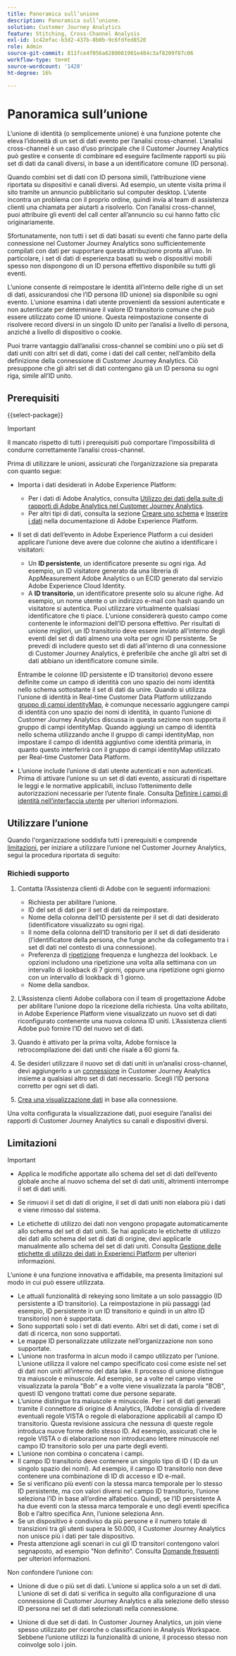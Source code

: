 ```yaml
---
title: Panoramica sull’unione
description: Panoramica sull’unione.
solution: Customer Journey Analytics
feature: Stitching, Cross-Channel Analysis
exl-id: 1c42efac-b3d2-437b-8b0b-9c6fdfed8520
role: Admin
source-git-commit: 811fce4f056a6280081901e484c3af8209f87c06
workflow-type: tm+mt
source-wordcount: '1428'
ht-degree: 16%

---
```


# Panoramica sull’unione

L’unione di identità (o semplicemente unione) è una funzione potente che eleva l’idoneità di un set di dati evento per l’analisi cross-channel. L’analisi cross-channel è un caso d’uso principale che il Customer Journey Analytics può gestire e consente di combinare ed eseguire facilmente rapporti su più set di dati da canali diversi, in base a un identificatore comune (ID persona).

Quando combini set di dati con ID persona simili, l’attribuzione viene riportata su dispositivi e canali diversi. Ad esempio, un utente visita prima il sito tramite un annuncio pubblicitario sul computer desktop. L’utente incontra un problema con il proprio ordine, quindi invia al team di assistenza clienti una chiamata per aiutarti a risolverlo. Con l’analisi cross-channel, puoi attribuire gli eventi del call center all’annuncio su cui hanno fatto clic originariamente.

Sfortunatamente, non tutti i set di dati basati su eventi che fanno parte della connessione nel Customer Journey Analytics sono sufficientemente compilati con dati per supportare questa attribuzione pronta all’uso. In particolare, i set di dati di esperienza basati su web o dispositivi mobili spesso non dispongono di un ID persona effettivo disponibile su tutti gli eventi.

L’unione consente di reimpostare le identità all’interno delle righe di un set di dati, assicurandosi che l’ID persona (ID unione) sia disponibile su ogni evento. L’unione esamina i dati utente provenienti da sessioni autenticate e non autenticate per determinare il valore ID transitorio comune che può essere utilizzato come ID unione. Questa reimpostazione consente di risolvere record diversi in un singolo ID unito per l’analisi a livello di persona, anziché a livello di dispositivo o cookie.

Puoi trarre vantaggio dall’analisi cross-channel se combini uno o più set di dati uniti con altri set di dati, come i dati del call center, nell’ambito della definizione della connessione di Customer Journey Analytics. Ciò presuppone che gli altri set di dati contengano già un ID persona su ogni riga, simile all’ID unito.


## Prerequisiti

{{select-package}}

>[!IMPORTANT]
>
>Il mancato rispetto di tutti i prerequisiti può comportare l’impossibilità di condurre correttamente l’analisi cross-channel.

Prima di utilizzare le unioni, assicurati che l’organizzazione sia preparata con quanto segue:

* Importa i dati desiderati in Adobe Experience Platform:

   * Per i dati di Adobe Analytics, consulta [Utilizzo dei dati della suite di rapporti di Adobe Analytics nel Customer Journey Analytics](/help/getting-started/aa-vs-cja/aa-data-in-cja.md).
   * Per altri tipi di dati, consulta la sezione [Creare uno schema](https://experienceleague.adobe.com/docs/experience-platform/xdm/tutorials/create-schema-ui.html?lang=it) e [Inserire i dati](https://experienceleague.adobe.com/docs/experience-platform/ingestion/home.html?lang=it) nella documentazione di Adobe Experience Platform.

* Il set di dati dell’evento in Adobe Experience Platform a cui desideri applicare l’unione deve avere due colonne che aiutino a identificare i visitatori:

   * Un **ID persistente**, un identificatore presente su ogni riga. Ad esempio, un ID visitatore generato da una libreria di AppMeasurement Adobe Analytics o un ECID generato dal servizio Adobe Experience Cloud Identity.
   * A **ID transitorio**, un identificatore presente solo su alcune righe. Ad esempio, un nome utente o un indirizzo e-mail con hash quando un visitatore si autentica. Puoi utilizzare virtualmente qualsiasi identificatore che ti piace. L’unione considererà questo campo come contenente le informazioni dell’ID persona effettivo. Per risultati di unione migliori, un ID transitorio deve essere inviato all’interno degli eventi del set di dati almeno una volta per ogni ID persistente. Se prevedi di includere questo set di dati all’interno di una connessione di Customer Journey Analytics, è preferibile che anche gli altri set di dati abbiano un identificatore comune simile.

  Entrambe le colonne (ID persistente e ID transitorio) devono essere definite come un campo di identità con uno spazio dei nomi identità nello schema sottostante il set di dati da unire. Quando si utilizza l’unione di identità in Real-time Customer Data Platform utilizzando [gruppo di campi identityMap](https://experienceleague.adobe.com/docs/experience-platform/xdm/schema/composition.html?lang=en#identity), è comunque necessario aggiungere campi di identità con uno spazio dei nomi di identità, in quanto l’unione di Customer Journey Analytics discussa in questa sezione non supporta il gruppo di campi identityMap. Quando aggiungi un campo di identità nello schema utilizzando anche il gruppo di campi identityMap, non impostare il campo di identità aggiuntivo come identità primaria, in quanto questo interferirà con il gruppo di campi identityMap utilizzato per Real-time Customer Data Platform.

* L’unione include l’unione di dati utente autenticati e non autenticati. Prima di attivare l’unione su un set di dati evento, assicurati di rispettare le leggi e le normative applicabili, incluso l’ottenimento delle autorizzazioni necessarie per l’utente finale. Consulta [Definire i campi di identità nell’interfaccia utente](https://experienceleague.adobe.com/docs/experience-platform/xdm/ui/fields/identity.html?lang=en#) per ulteriori informazioni.


## Utilizzare l’unione

Quando l&#39;organizzazione soddisfa tutti i prerequisiti e comprende [limitazioni](#limitations), per iniziare a utilizzare l’unione nel Customer Journey Analytics, segui la procedura riportata di seguito:

### Richiedi supporto

1. Contatta l’Assistenza clienti di Adobe con le seguenti informazioni:

   * Richiesta per abilitare l’unione.
   * ID del set di dati per il set di dati da reimpostare.
   * Nome della colonna dell’ID persistente per il set di dati desiderato (identificatore visualizzato su ogni riga).
   * Il nome della colonna dell’ID transitorio per il set di dati desiderato (l’identificatore della persona, che funge anche da collegamento tra i set di dati nel contesto di una connessione).
   * Preferenza di [ripetizione](explained.md) frequenza e lunghezza del lookback. Le opzioni includono una ripetizione una volta alla settimana con un intervallo di lookback di 7 giorni, oppure una ripetizione ogni giorno con un intervallo di lookback di 1 giorno.
   * Nome della sandbox.


2. L’Assistenza clienti Adobe collabora con il team di progettazione Adobe per abilitare l’unione dopo la ricezione della richiesta. Una volta abilitato, in Adobe Experience Platform viene visualizzato un nuovo set di dati riconfigurato contenente una nuova colonna ID uniti. L’Assistenza clienti Adobe può fornire l’ID del nuovo set di dati.

3. Quando è attivato per la prima volta, Adobe fornisce la retrocompilazione dei dati uniti che risale a 60 giorni fa.

4. Se desideri utilizzare il nuovo set di dati uniti in un’analisi cross-channel, devi aggiungerlo a un [connessione](../connections/overview.md) in Customer Journey Analytics insieme a qualsiasi altro set di dati necessario. Scegli l’ID persona corretto per ogni set di dati.

5. [Crea una visualizzazione dati](/help/data-views/create-dataview.md) in base alla connessione.

<!-- To do: Paragraph on backfill once product and marketing determine the best way forward. -->

Una volta configurata la visualizzazione dati, puoi eseguire l’analisi dei rapporti di Customer Journey Analytics su canali e dispositivi diversi.

<!-- Uncomment once stitching UI is available (for limited testing)..

### Do It Yourself

|Positive|[!BADGE New Feature]{type=Positive before-title="false"}|

{{release-limited-testing-section}}

Alternatively, you can set up and use stitching through the Customer Journey Analytics user interface:

1. Go to the [Create and manage stitched datasets](stitching-ui.md) and follow steps to rekey your dataset.

2. [Create a connection](/help/connections/create-connection.md) in Customer Journey Analytics using the newly generated dataset and any other datasets that you want to include. Choose the correct person ID for each dataset.

3. [Create a connection](/help/connections/create-connection.md) in Customer Journey Analytics using the newly generated dataset and any other datasets that you want to include. Choose the correct person ID for each dataset.
   
4. [Create a data view](/help/data-views/create-dataview.md) based on the connection.

Once the data view is set up, the cross-channel analysis in Customer Journey Analytics is just like any other analysis in Customer Journey Analytics, except now the data operates across channels and devices.

-->


## Limitazioni

>[!IMPORTANT]
>
>* Applica le modifiche apportate allo schema del set di dati dell’evento globale anche al nuovo schema del set di dati uniti, altrimenti interrompe il set di dati uniti.
>
>* Se rimuovi il set di dati di origine, il set di dati uniti non elabora più i dati e viene rimosso dal sistema.
>
>* Le etichette di utilizzo dei dati non vengono propagate automaticamente allo schema del set di dati uniti. Se hai applicato le etichette di utilizzo dei dati allo schema del set di dati di origine, devi applicarle manualmente allo schema del set di dati uniti. Consulta [Gestione delle etichette di utilizzo dei dati in Experienci Platform](https://experienceleague.adobe.com/docs/experience-platform/data-governance/labels/overview.html?lang=it) per ulteriori informazioni.

L’unione è una funzione innovativa e affidabile, ma presenta limitazioni sul modo in cui può essere utilizzata.

* Le attuali funzionalità di rekeying sono limitate a un solo passaggio (ID persistente a ID transitorio). La reimpostazione in più passaggi (ad esempio, ID persistente in un ID transitorio e quindi in un altro ID transitorio) non è supportata.
* Sono supportati solo i set di dati evento. Altri set di dati, come i set di dati di ricerca, non sono supportati.
* Le mappe ID personalizzate utilizzate nell’organizzazione non sono supportate.
* L’unione non trasforma in alcun modo il campo utilizzato per l’unione. L’unione utilizza il valore nel campo specificato così come esiste nel set di dati non uniti all’interno del data lake. Il processo di unione distingue tra maiuscole e minuscole. Ad esempio, se a volte nel campo viene visualizzata la parola &quot;Bob&quot; e a volte viene visualizzata la parola &quot;BOB&quot;, questi ID vengono trattati come due persone separate.
* L’unione distingue tra maiuscole e minuscole. Per i set di dati generati tramite il connettore di origine di Analytics, l’Adobe consiglia di rivedere eventuali regole VISTA o regole di elaborazione applicabili al campo ID transitorio. Questa revisione assicura che nessuna di queste regole introduca nuove forme dello stesso ID. Ad esempio, assicurati che le regole VISTA o di elaborazione non introducano lettere minuscole nel campo ID transitorio solo per una parte degli eventi.
* L’unione non combina o concatena i campi.
* Il campo ID transitorio deve contenere un singolo tipo di ID ( ID da un singolo spazio dei nomi). Ad esempio, il campo ID transitorio non deve contenere una combinazione di ID di accesso e ID e-mail.
* Se si verificano più eventi con la stessa marca temporale per lo stesso ID persistente, ma con valori diversi nel campo ID transitorio, l’unione seleziona l’ID in base all’ordine alfabetico. Quindi, se l’ID persistente A ha due eventi con la stessa marca temporale e uno degli eventi specifica Bob e l’altro specifica Ann, l’unione seleziona Ann.
* Se un dispositivo è condiviso da più persone e il numero totale di transizioni tra gli utenti supera le 50.000, il Customer Journey Analytics non unisce più i dati per tale dispositivo.
* Presta attenzione agli scenari in cui gli ID transitori contengono valori segnaposto, ad esempio &quot;Non definito&quot;. Consulta [Domande frequenti](faq.md) per ulteriori informazioni.

Non confondere l’unione con:

* Unione di due o più set di dati. L’unione si applica solo a un set di dati. L’unione di set di dati si verifica in seguito alla configurazione di una connessione di Customer Journey Analytics e alla selezione dello stesso ID persona nei set di dati selezionati nella connessione.

* Unione di due set di dati. In Customer Journey Analytics, un join viene spesso utilizzato per ricerche o classificazioni in Analysis Workspace. Sebbene l’unione utilizzi la funzionalità di unione, il processo stesso non coinvolge solo i join.

